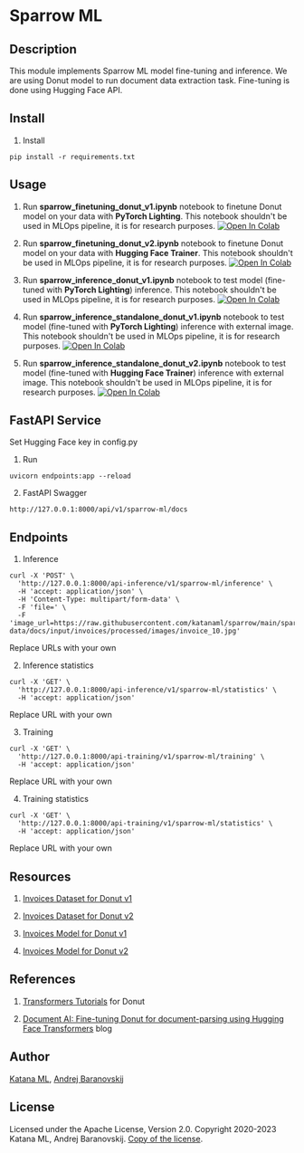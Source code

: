 # Sparrow ML

## Description

This module implements Sparrow ML model fine-tuning and inference. We are using Donut model to run document data extraction task. Fine-tuning is done using Hugging Face API.

## Install

1. Install

```
pip install -r requirements.txt
```

## Usage

1. Run **sparrow_finetuning_donut_v1.ipynb** notebook to finetune Donut model on your data with **PyTorch Lighting**. This notebook shouldn't be used in MLOps pipeline, it is for research purposes. [![Open In Colab](https://colab.research.google.com/assets/colab-badge.svg)](https://colab.research.google.com/drive/1-v1VE2Oow_klQjO-ETGyxuIP4ebIjRGC?usp=sharing)

2. Run **sparrow_finetuning_donut_v2.ipynb** notebook to finetune Donut model on your data with **Hugging Face Trainer**. This notebook shouldn't be used in MLOps pipeline, it is for research purposes. [![Open In Colab](https://colab.research.google.com/assets/colab-badge.svg)](https://colab.research.google.com/drive/1SxuTbM_bbnA_XKQ6rpx75mamTV6XYixF?usp=sharing)

3. Run **sparrow_inference_donut_v1.ipynb** notebook to test model (fine-tuned with **PyTorch Lighting**) inference. This notebook shouldn't be used in MLOps pipeline, it is for research purposes. [![Open In Colab](https://colab.research.google.com/assets/colab-badge.svg)](https://colab.research.google.com/drive/1eCFAIst7mFOQcib3MzUdgHGpitS1sh8y?usp=sharing)

4. Run **sparrow_inference_standalone_donut_v1.ipynb** notebook to test model (fine-tuned with **PyTorch Lighting**) inference with external image. This notebook shouldn't be used in MLOps pipeline, it is for research purposes. [![Open In Colab](https://colab.research.google.com/assets/colab-badge.svg)](https://colab.research.google.com/drive/1OoX1llhhNWeI9j8ajJRm7dbPFA3ZlFg5?usp=sharing)

5. Run **sparrow_inference_standalone_donut_v2.ipynb** notebook to test model (fine-tuned with **Hugging Face Trainer**) inference with external image. This notebook shouldn't be used in MLOps pipeline, it is for research purposes. [![Open In Colab](https://colab.research.google.com/assets/colab-badge.svg)](https://colab.research.google.com/drive/1FSTh0mp99o71v2Kl_wjbbd0gHIlDQANm?usp=sharing)

## FastAPI Service

Set Hugging Face key in config.py

1. Run

```
uvicorn endpoints:app --reload
```

2. FastAPI Swagger

```
http://127.0.0.1:8000/api/v1/sparrow-ml/docs
```

## Endpoints

1. Inference

```
curl -X 'POST' \
  'http://127.0.0.1:8000/api-inference/v1/sparrow-ml/inference' \
  -H 'accept: application/json' \
  -H 'Content-Type: multipart/form-data' \
  -F 'file=' \
  -F 'image_url=https://raw.githubusercontent.com/katanaml/sparrow/main/sparrow-data/docs/input/invoices/processed/images/invoice_10.jpg'
```

Replace URLs with your own

2. Inference statistics

```
curl -X 'GET' \
  'http://127.0.0.1:8000/api-inference/v1/sparrow-ml/statistics' \
  -H 'accept: application/json'
```

Replace URL with your own

3. Training

```
curl -X 'GET' \
  'http://127.0.0.1:8000/api-training/v1/sparrow-ml/training' \
  -H 'accept: application/json'
```

Replace URL with your own

4. Training statistics

```
curl -X 'GET' \
  'http://127.0.0.1:8000/api-training/v1/sparrow-ml/statistics' \
  -H 'accept: application/json'
```

Replace URL with your own

## Resources

1. [Invoices Dataset for Donut v1](https://huggingface.co/datasets/katanaml-org/invoices-donut-data-v1)

2. [Invoices Dataset for Donut v2](https://huggingface.co/datasets/katanaml-org/invoices-donut-data-v2)

3. [Invoices Model for Donut v1](https://huggingface.co/katanaml-org/invoices-donut-model-v1)

4. [Invoices Model for Donut v2](https://huggingface.co/katanaml-org/invoices-donut-model-v2)

## References

1. [Transformers Tutorials](https://github.com/NielsRogge/Transformers-Tutorials/tree/master/Donut) for Donut

2. [Document AI: Fine-tuning Donut for document-parsing using Hugging Face Transformers](https://www.philschmid.de/fine-tuning-donut) blog

## Author

[Katana ML](https://katanaml.io), [Andrej Baranovskij](https://github.com/abaranovskis-redsamurai)

## License

Licensed under the Apache License, Version 2.0. Copyright 2020-2023 Katana ML, Andrej Baranovskij. [Copy of the license](https://github.com/katanaml/sparrow/blob/main/LICENSE).
